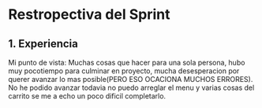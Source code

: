  # Restropectiva del Sprint

 ## 1. Experiencia
 Mi punto de vista: Muchas cosas que hacer para una sola persona, hubo muy pocotiempo para culminar en proyecto, mucha desesperacion por querer avanzar lo mas posible(PERO ESO OCACIONA MUCHOS ERRORES).
 No he podido avanzar todavia no puedo arreglar el menu y varias cosas del carrito se me a echo un poco dificil completarlo.